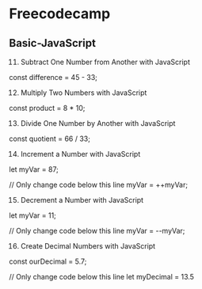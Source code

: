 # Freecodecamp

## Basic-JavaScript

11. Subtract One Number from Another with JavaScript

const difference = 45 - 33;

12. Multiply Two Numbers with JavaScript

const product = 8 * 10;

13. Divide One Number by Another with JavaScript

const quotient = 66 / 33;

14. Increment a Number with JavaScript

let myVar = 87;

// Only change code below this line
myVar = ++myVar;

15. Decrement a Number with JavaScript

let myVar = 11;

// Only change code below this line
myVar = --myVar;

16. Create Decimal Numbers with JavaScript

const ourDecimal = 5.7;

// Only change code below this line
let myDecimal = 13.5

